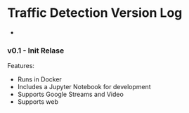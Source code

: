 # Traffic Detection Version Log
-
### v0.1 - Init Relase

Features:

* Runs in Docker
* Includes a Jupyter Notebook for development
* Supports Google Streams and Video
* Supports web